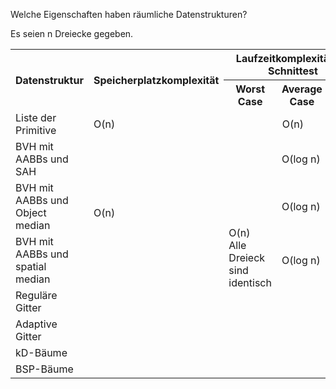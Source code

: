 Welche Eigenschaften haben räumliche Datenstrukturen?

Es seien n Dreiecke gegeben.

<table>
    <tr>
        <th rowspan="2">Datenstruktur</th>
        <th rowspan="2">Speicherplatzkomplexit&auml;t</th>
        <th colspan="3">Laufzeitkomplexit&auml;t für Schnittest</th>
        <th rowspan="2">Laufzeitkomplexität für den Aufbau</th>
    </tr>
    <tr>
        <th>Worst Case</th>
        <th>Average Case</th>
        <th>Best Case</th>
    </tr>
    <tr>
        <td>Liste der Primitive</td>
        <td>O(n)</td>
        <td colspan="3" style="text-align: center;">O(n)</td>
        <td>O(1)</td>
    </tr>
    <tr>
        <td>BVH mit AABBs und SAH</td>
        <td rowspan="3">O(n)</td>
        <td rowspan="7">O(n)<br/>Alle Dreieck sind identisch</td>
        <td>O(log n)</td>
        <td></td>
        <td>O(n log^2 n)</td>
    </tr>
    <tr>
        <td>BVH mit AABBs und Object median</td>
        <td>O(log n)</td>
        <td></td>
        <td>O(n log^2 n)</td>
    </tr>
    <tr>
        <td>BVH mit AABBs und spatial median</td>
        <td>O(log n)</td>
        <td></td>
        <td>O(n log n)</td>
    </tr>
    <tr>
        <td>Reguläre Gitter</td>
        <td></td>
        <td></td>
        <td></td>
        <td></td>
        <td></td>
    </tr>
    <tr>
        <td>Adaptive Gitter</td>
        <td></td>
        <td></td>
        <td></td>
        <td></td>
        <td></td>
    </tr>
    <tr>
        <td>kD-B&auml;ume</td>
        <td></td>
        <td></td>
        <td></td>
        <td></td>
        <td></td>
    </tr>
    <tr>
        <td>BSP-Bäume</td>
        <td></td>
        <td></td>
        <td></td>
        <td></td>
        <td></td>
    </tr>
</table>
